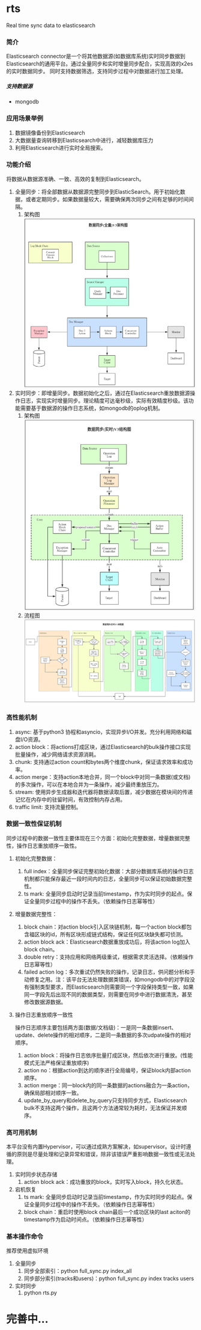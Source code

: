 # rts
Real time sync data to elasticsearch

### 简介
Elasticsearch connector是一个将其他数据源(如数据库系统)实时同步数据到Elasticsearch的通用平台。通过全量同步和实时增量同步配合，实现高效的x2es的实时数据同步。
同时支持数据筛选，支持同步过程中对数据进行加工处理。

##### 支持数据源
- mongodb

### 应用场景举例
1. 数据镜像备份到Elasticsearch
2. 大数据量查询转移到Elasticsearch中进行，减轻数据库压力
3. 利用Elasticsearch进行实时全局搜索。


### 功能介绍
将数据从数据源准确、一致、高效的复制到Elasticsearch。
1. 全量同步：将全部数据从数据源完整同步到ElasticSearch。用于初始化数据，或者定期同步。如果数据量较大，需要确保两次同步之间有足够的时间间隔。
    1. 架构图
        ![full_sync_v3_architecture](images/full_sync_v3_architecture.png)
2. 实时同步：即增量同步。数据初始化之后，通过在Elasticsearch重放数据源操作日志，实现实时增量同步。理论精度可达毫秒级，实际有效精度秒级。该功能需要基于数据源的操作日志系统，如mongodb的oplog机制。
    1. 架构图 
        ![rts_v3_architecture](images/rts_v3_architecture.png)
    2. 流程图
        ![rts_v3_flow](images/rts_v3_flow.png)
    
### 高性能机制
1. async: 基于python3 协程和asyncio，实现异步I/O并发。充分利用网络和磁盘I/O资源。
2. action block：将actions打成区块，通过Elasticsearch的bulk操作接口实现批量操作，减少网络请求资源消耗。
3. chunk: 支持通过action count和bytes两个维度chunk，保证请求效率和成功率。
4. action merge：支持action本地合并，同一个block中对同一条数据(或文档)的多次操作，可以在本地合并为一条操作，减少最终重放压力。
5. stream: 使用异步生成器和迭代器将数据读取后置，减少数据在模块间的传递记忆在内存中的驻留时间，有效控制内存占用。
6. traffic limit: 支持流量控制。

### 数据一致性保证机制
同步过程中的数据一致性主要体现在三个方面：初始化完整数据，增量数据完整性，操作日志重放顺序一致性。
1. 初始化完整数据：
    1. full index：全量同步保证完整初始化数据：大部分数据库系统的操作日志机制都只能保存最近一段时间内的日志，全量同步可以保证初始数据完整性。
    2. ts mark: 全量同步启动时记录当前timestamp，作为实时同步的起点。保证全量同步过程中的操作不丢失。（依赖操作日志幂等性）
2. 增量数据完整性：
    1. block chain：对action block引入区块链机制，每一个action block都包含福区块的id，所有区块形成链式结构，保证任何区块缺失都可侦测。
    2. action block ack：Elasticsearch数据重放成功后，将该action log加入block chain。
    3. double retry：支持应用和网络两级重试，根据需求灵活选择。（依赖操作日志幂等性）
    4. failed action log：多次重试仍然失败的操作，记录日志，供问题分析和手动修复之用。注：该平台无法处理数据类错误，如mongodb中的对字段没有强制类型要求，而Elasticsearch则需要同一个字段保持类型一致，如果同一字段先后出现不同的数据类型，则需要在同步中进行数据清洗，甚至修改数据源数据。
3. 操作日志重放顺序一致性
    
   操作日志顺序主要包括两方面(数据/文档级)：一是同一条数据insert、update、delete操作的相对顺序，二是同一条数据的多次udpate操作的相对顺序。
    1. action block：将操作日志依序批量打成区块，然后依次进行重放。(性能模式无法严格保证重放顺序)
    2. action no：根据action到达的顺序进行全局编号，保证block内部action顺序。
    3. action merge：同一block内的同一条数据的actions融合为一条action，确保局部相对顺序一致。
    4. update_by_query和delete_by_query只支持同步方式，Elasticsearch bulk不支持这两个操作，且这两个方法通常较为耗时，无法保证并发顺序。

### 高可用机制
本平台没有内置Hypervisor，可以通过成熟方案解决，如supervisor。设计时遵循的原则是尽量处理和记录异常和错误，除非该错误严重影响数据一致性或无法处理。
1. 实时同步状态存储
    1. action block ack：成功重放的block，实时写入block，持久化状态。
2. 宕机恢复
    1. ts mark: 全量同步启动时记录当前timestamp，作为实时同步的起点。保证全量同步过程中的操作不丢失。（依赖操作日志幂等性）
    2. block chain：重启时使用block chain最后一个成功区块的last aciton的timestamp作为启动时间点。（依赖操作日志幂等性）
    
    
### 基本操作命令
推荐使用虚拟环境
1. 全量同步
    1. 同步全部索引：python full_sync.py index_all
    2. 同步部分索引(tracks和users)：python full_sync.py index tracks users
2. 实时同步
    1. python rts.py
    
    
    
# 完善中...
    



